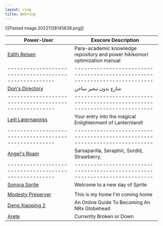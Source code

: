 ```yaml
---
layout: ring
title: Webring
---
```

![[Pasted image 20221128145638.png]]


| Power-User                                            | Exocore Description                                                         |
| ----------------------------------------------------- | --------------------------------------------------------------------------- |
| [Edith Reisen](http://reisen.netlify.app/)            | Para-academic knowledge repository and power hikikomori optimization manual |
| ----------------------------------------------------- | --------------------------------------------------------------------------- |
| [Don's Directory](http://dons.directory/)             | شارع بدون تبخير ساخن                                                        |
| ----------------------------------------------------- | --------------------------------------------------------------------------- |
| [Leili Laternapoiss](https://leili.netlify.app/)      | Your entry into the magical Enlightenment of Lanternland!                   |
| ----------------------------------------------------- | --------------------------------------------------------------------------- |
| [Angel's Roam](https://eplenas.neocities.org/)        | Sarsaparilla, Seraphic, Sordid, Strawberry,                                 |
| ----------------------------------------------------- | --------------------------------------------------------------------------- |
| [Sonora Sprite](https://spritecore.netlify.app/)      | Welcome to a new day of Sprite                                              |
| | 
| [Modesty Preserver](https:s//disengagea.toikos.net/)  | This is my home I'm coming home                                             |
| [Deng Xiaoping 2](https://dengpilled.netlify.app/)    | An Online Guide To Becoming An NRx Globehead                                |
| [Arete](https://arete.host)                           | Currently Broken or Down                                                    |